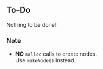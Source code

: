 ## To-Do
Nothing to be done!!
### Note
* **NO** `malloc` calls to create nodes.  
    Use `makeNode()` instead.